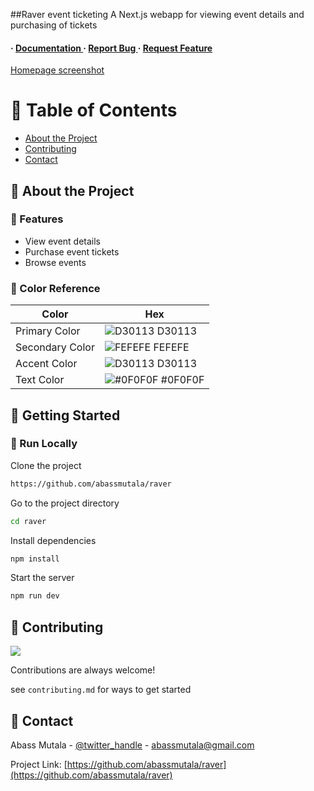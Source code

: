 
##Raver event ticketing
A Next.js webapp for viewing event details and purchasing of tickets

<h4> <span> · </span> <a href="https://github.com/abassmutala/raver/blob/master/README.md"> Documentation </a> <span> · </span> <a href="https://github.com/abassmutala/raver/issues"> Report Bug </a> <span> · </span> <a href="https://github.com/abassmutala/raver/issues"> Request Feature </a> </h4>

[Homepage screenshot](https://media.licdn.com/dms/image/D4D22AQGtvRY9OMVN_Q/feedshare-shrink_2048_1536/0/1704085057374?e=1706745600&v=beta&t=b7rlP831yrvaicuJIWIFvez2uIlvI5qs8XsanifvqMo)

# :notebook_with_decorative_cover: Table of Contents

- [About the Project](#star2-about-the-project)
- [Contributing](#wave-contributing)
- [Contact](#handshake-contact)


## :star2: About the Project

### :dart: Features
- View event details
- Purchase event tickets
- Browse events


### :art: Color Reference
| Color | Hex |
| --------------- | ---------------------------------------------------------------- |
| Primary Color | ![D30113](https://via.placeholder.com/10/D30113?text=+) D30113 |
| Secondary Color | ![FEFEFE](https://via.placeholder.com/10/FEFEFE?text=+) FEFEFE |
| Accent Color | ![D30113](https://via.placeholder.com/10/D30113?text=+) D30113 |
| Text Color | ![#0F0F0F](https://via.placeholder.com/10/0F0F0F?text=+) #0F0F0F |

## :toolbox: Getting Started

### :running: Run Locally

Clone the project

```bash
https://github.com/abassmutala/raver
```
Go to the project directory
```bash
cd raver
```
Install dependencies
```bash
npm install
```
Start the server
```bash
npm run dev
```


## :wave: Contributing

<a href="https://github.com/abassmutala/raver/graphs/contributors"> <img src="https://contrib.rocks/image?repo=Louis3797/awesome-readme-template" /> </a>

Contributions are always welcome!

see `contributing.md` for ways to get started

## :handshake: Contact

Abass Mutala - [@twitter_handle](https://twitter.com/abassmutala) - abassmutala@gmail.com

Project Link: [https://github.com/abassmutala/raver](https://github.com/abassmutala/raver)
